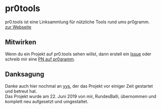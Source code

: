 # pr0tools
pr0.tools ist eine Linksammlung für nützliche Tools rund ums pr0gramm.  
[zur Webseite](https://pr0.tools)  

## Mitwirken
Wenn du ein Projekt auf pr0.tools sehen willst, dann erstell ein [Issue](https://github.com/RundesBalli/pr0tools/issues/new) oder schreib mir eine [PN auf pr0gramm](https://pr0gramm.com/inbox/messages/RundesBalli).  

## Danksagung
Danke auch hier nochmal an [yys](https://pr0gramm.com/user/yys), der das Projekt vor einiger Zeit gestartet und betreut hat.  
Das Projekt wurde am 22. Juni 2019 von mir, RundesBalli, übernommen und komplett neu aufgesetzt und umgestaltet.